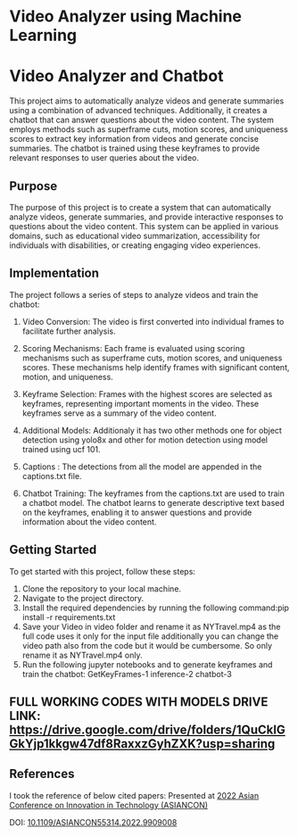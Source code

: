 # Video Analyzer using Machine Learning
# Video Analyzer and Chatbot


This project aims to automatically analyze videos and generate summaries using a combination of advanced techniques. Additionally, it creates a chatbot that can answer questions about the video content. The system employs methods such as superframe cuts, motion scores, and uniqueness scores to extract key information from videos and generate concise summaries. The chatbot is trained using these keyframes to provide relevant responses to user queries about the video.

## Purpose

The purpose of this project is to create a system that can automatically analyze videos, generate summaries, and provide interactive responses to questions about the video content. This system can be applied in various domains, such as educational video summarization, accessibility for individuals with disabilities, or creating engaging video experiences.



## Implementation

The project follows a series of steps to analyze videos and train the chatbot:

1. Video Conversion: The video is first converted into individual frames to facilitate further analysis.

2. Scoring Mechanisms: Each frame is evaluated using scoring mechanisms such as superframe cuts, motion scores, and uniqueness scores. These mechanisms help identify frames with significant content, motion, and uniqueness.

3. Keyframe Selection: Frames with the highest scores are selected as keyframes, representing important moments in the video. These keyframes serve as a summary of the video content.

4. Additional Models: Additionaly it has two other methods one for object detection using yolo8x and other for motion detection using model trained using ucf 101.

5. Captions : The detections from all the model are appended in the captions.txt file.

6. Chatbot Training: The keyframes from the captions.txt are used to train a chatbot model. The chatbot learns to generate descriptive text based on the keyframes, enabling it to answer questions and provide information about the video content.

## Getting Started

To get started with this project, follow these steps:

1. Clone the repository to your local machine.
2. Navigate to the project directory.
3. Install the required dependencies by running the following command:pip install -r requirements.txt
4. Save your Video in video folder and rename it as NYTravel.mp4 as the full code uses it only for the input file additionally you can change the video path also from the code but it would be cumbersome. So only rename it as NYTravel.mp4 only.
5. Run the following jupyter notebooks and to generate keyframes and train the chatbot:
                     GetKeyFrames-1
                     inference-2
                     chatbot-3

## FULL WORKING CODES WITH MODELS DRIVE LINK: https://drive.google.com/drive/folders/1QuCklGGkYjp1kkgw47df8RaxxzGyhZXK?usp=sharing

## References
I took the reference of below cited papers:
Presented at [2022 Asian Conference on Innovation in Technology (ASIANCON)](https://ieeexplore.ieee.org/xpl/conhome/9908521/proceeding)

DOI: [10.1109/ASIANCON55314.2022.9909008](https://doi.org/10.1109/ASIANCON55314.2022.9909008)
